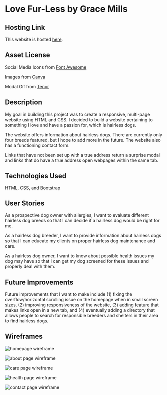 # Love Fur-Less by Grace Mills

## Hosting Link
This website is hosted [here](https://grace-mills.github.io/Love-Furless/).

## Asset License
Social Media Icons from [Font Awesome](https://fontawesome.com/license/free)

Images from [Canva](https://www.canva.com/)

Modal Gif from [Tenor](https://tenor.com/view/cat-sad-crying-cat-sad-cat-gif-15407661)

## Description

My goal in building this project was to create a responsive, multi-page website using HTML and CSS. I decided to build a website pertaining to something I love and have a passion for, which is hairless dogs. 

The website offers information about hairless dogs. There are currently only four breeds featured, but I hope to add more in the future. The website also has a functioning contact form. 

Links that have not been set up with a true address return a surprise modal and links that do have a true address open webpages within the same tab. 

## Technologies Used
HTML, CSS, and Bootstrap

## User Stories
As a prospective dog owner with allergies, I want to evaluate different hairless dog breeds so that I can decide if a hairless dog would be right for me.

As a hairless dog breeder, I want to provide information about hairless dogs so that I can educate my clients on proper hairless dog maintenance and care.  

As a hairless dog owner, I want to know about possible health issues my dog may have so that I can get my dog screened for these issues and properly deal with them.

## Future Improvements

Future improvements that I want to make include (1) fixing the overflow/horizontal scrolling issue on the homepage when in small screen sizes, (2) improving responsiveness of the website, (3) adding feature that makes links open in a new tab, and (4) eventually adding a directory that allows people to search for responsible breeders and shelters in their area to find hairless dogs.

## Wireframes

![homepage wireframe](/wireframes/lfl-homepage.png)

![about page wireframe](/wireframes/lfl-about.png)

![care page wireframe](/wireframes/lfl-care.png)

![health page wireframe](/wireframes/lfl-health.png)

![contact page wireframe](/wireframes/lfl-contact.png)
